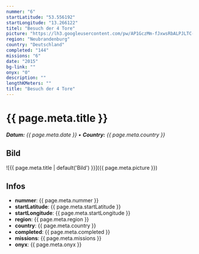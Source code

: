 ```yaml
---
nummer: "6"
startLatitude: "53.556192"
startLongitude: "13.266122"
titel: "Besuch der 4 Tore"
picture: "https://lh3.googleusercontent.com/pw/AP1GczMm-fJxwsRbALPJLTC-Zl7SMcFXyW54vRBOKRLjytSlbvXZOHFOvJf2RO5ujsN_LCxRAXQUK1c9Aya9tKaYogsDHBbRqNnXjjcam_-suxi7vAU7LV0G1px1zXPhXMESqFDIoOZeKnlGZ4Yfz7BAD3hygA"
region: "Neubrandenburg"
country: "Deutschland"
completed: "144"
missions: "6"
date: "2015"
bg-link: ""
onyx: "0"
description: ""
lengthKMeters: ""
title: "Besuch der 4 Tore"
---
```


# {{ page.meta.title }}
_**Datum:** {{ page.meta.date }} • **Country:** {{ page.meta.country }}_

## Bild
![{{ page.meta.title | default('Bild') }}]({{ page.meta.picture }})

## Infos
- **nummer**: {{ page.meta.nummer }}
- **startLatitude**: {{ page.meta.startLatitude }}
- **startLongitude**: {{ page.meta.startLongitude }}
- **region**: {{ page.meta.region }}
- **country**: {{ page.meta.country }}
- **completed**: {{ page.meta.completed }}
- **missions**: {{ page.meta.missions }}
- **onyx**: {{ page.meta.onyx }}

